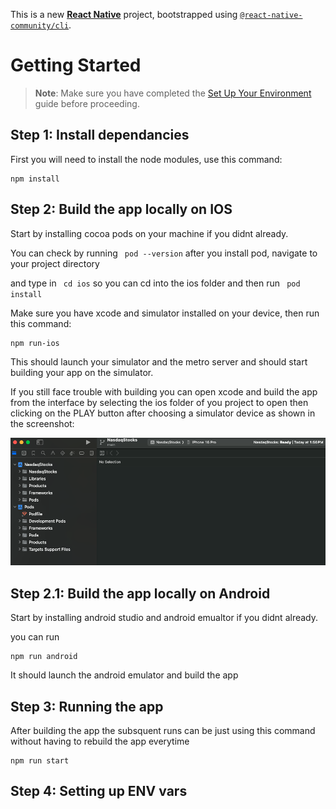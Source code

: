 This is a new [**React Native**](https://reactnative.dev) project, bootstrapped using [`@react-native-community/cli`](https://github.com/react-native-community/cli).

# Getting Started

> **Note**: Make sure you have completed the [Set Up Your Environment](https://reactnative.dev/docs/set-up-your-environment) guide before proceeding.




## Step 1: Install dependancies

First you will need to install the node modules, use this command:

```
npm install
```


## Step 2: Build the app locally on IOS

Start by installing cocoa pods on your machine if you didnt already.

You can check by running ``` pod --version``` after you install pod, navigate to your project directory

and type in ``` cd ios``` so you can cd into the ios folder and then run ``` pod install```

Make sure you have xcode and simulator installed on your device, then run this command:
```
npm run-ios
```
This should launch your simulator and the metro server and should start building your app on the simulator.



If you still face trouble with building you can open xcode and build the app from the interface by selecting the ios folder of you project to open then clicking on the PLAY button after choosing a simulator device as shown in the screenshot:

![alt text](assets/readme/image.png)


## Step 2.1: Build the app locally on Android

Start by installing android studio and android emualtor if you didnt already.

you can run 
```
npm run android
```
It should launch the android emulator and build the app 


## Step 3: Running the app
After building the app the subsquent runs can be just using this command without having to rebuild the app everytime

```
npm run start
```



## Step 4: Setting up ENV vars



